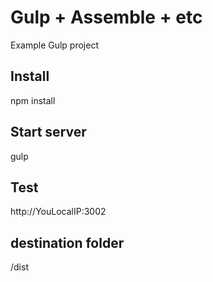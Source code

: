 Gulp + Assemble + etc
============

Example Gulp project

## Install
npm install

## Start server
gulp

## Test
http://YouLocalIP:3002

## destination folder
/dist
